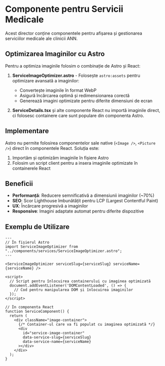 # Componente pentru Servicii Medicale

Acest director conține componentele pentru afișarea și gestionarea serviciilor medicale ale clinicii ANN.

## Optimizarea Imaginilor cu Astro

Pentru a optimiza imaginile folosim o combinație de Astro și React:

1. **ServiceImageOptimizer.astro** - Folosește `astro:assets` pentru optimizare avansată a imaginilor:

   - Convertește imaginile în format WebP
   - Asigură încărcarea optimă și redimensionarea corectă
   - Generează imagini optimizate pentru diferite dimensiuni de ecran

2. **ServiceDetails.tsx** și alte componente React nu importă imaginile direct, ci folosesc containere care sunt populare din componenta Astro.

## Implementare

Astro nu permite folosirea componentelor sale native (`<Image />`, `<Picture />`) direct în componentele React. Soluția este:

1. Importăm și optimizăm imaginile în fișiere Astro
2. Folosim un script client pentru a insera imaginile optimizate în containerele React

## Beneficii

- **Performanță**: Reducere semnificativă a dimensiunii imaginilor (~70%)
- **SEO**: Scor Lighthouse îmbunătățit pentru LCP (Largest Contentful Paint)
- **UX**: Încărcare progresivă a imaginilor
- **Responsive**: Imagini adaptate automat pentru diferite dispozitive

## Exemplu de Utilizare

```astro
---
// În fișierul Astro
import ServiceImageOptimizer from "../components/services/ServiceImageOptimizer.astro";
---

<ServiceImageOptimizer serviceSlug={serviceSlug} serviceName={serviceName} />

<script>
  // Script pentru înlocuirea containerului cu imaginea optimizată
  document.addEventListener('DOMContentLoaded', () => {
    // Cod pentru manipularea DOM și înlocuirea imaginilor
  });
</script>
```

```tsx
// În componenta React
function ServiceComponent() {
  return (
    <div className="image-container">
      {/* Container-ul care va fi populat cu imaginea optimizată */}
      <div
        id="service-image-container"
        data-service-slug={serviceSlug}
        data-service-name={serviceName}
      ></div>
    </div>
  );
}
```
